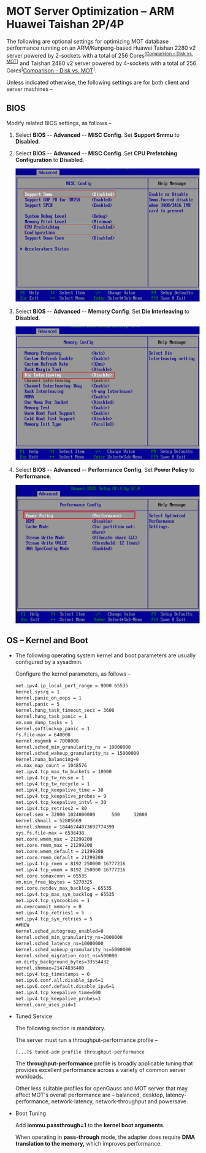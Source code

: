 # MOT Server Optimization – ARM Huawei Taishan 2P/4P<a name="EN-US_TOPIC_0270171568"></a>

The following are optional settings for optimizing MOT database performance running on an ARM/Kunpeng-based Huawei Taishan 2280 v2 server powered by 2-sockets with a total of 256 Cores<sup>\[</sup><sup>[Comparison – Disk vs. MOT](comparison-disk-vs-mot.md)</sup><sup>\]</sup>  and Taishan 2480 v2 server powered by 4-sockets with a total of 256 Cores<sup>\[</sup>[Comparison – Disk vs. MOT](comparison-disk-vs-mot.md)<sup>\]</sup>.

Unless indicated otherwise, the following settings are for both client and server machines –

## BIOS<a name="section191581414102218"></a>

Modify related BIOS settings, as follows –

1.  Select  **BIOS**  -- **Advanced**  -- **MISC Config**. Set  **Support Smmu**  to  **Disabled**.
2.  Select  **BIOS**  --  **Advanced**  --  **MISC Config**. Set  **CPU Prefetching Configuration**  to  **Disabled**.

    ![](figures/en-us_image_0270362942.png)

3.  Select  **BIOS**  -- **Advanced**  --  **Memory Config**. Set  **Die Interleaving**  to  **Disabled**.

    ![](figures/en-us_image_0270362943.png)

4.  Select  **BIOS**  --  **Advanced**  -- **Performance Config**. Set  **Power Policy**  to  **Performance**.

    ![](figures/en-us_image_0270362944.png)


## OS – Kernel and Boot<a name="section5765175572217"></a>

-   The following operating system kernel and boot parameters are usually configured by a sysadmin.

    Configure the kernel parameters, as follows –

    ```
    net.ipv4.ip_local_port_range = 9000 65535
    kernel.sysrq = 1
    kernel.panic_on_oops = 1
    kernel.panic = 5
    kernel.hung_task_timeout_secs = 3600
    kernel.hung_task_panic = 1
    vm.oom_dump_tasks = 1
    kernel.softlockup_panic = 1
    fs.file-max = 640000
    kernel.msgmnb = 7000000
    kernel.sched_min_granularity_ns = 10000000
    kernel.sched_wakeup_granularity_ns = 15000000
    kernel.numa_balancing=0
    vm.max_map_count = 1048576
    net.ipv4.tcp_max_tw_buckets = 10000
    net.ipv4.tcp_tw_reuse = 1
    net.ipv4.tcp_tw_recycle = 1
    net.ipv4.tcp_keepalive_time = 30
    net.ipv4.tcp_keepalive_probes = 9
    net.ipv4.tcp_keepalive_intvl = 30
    net.ipv4.tcp_retries2 = 80
    kernel.sem = 32000 1024000000      500     32000
    kernel.shmall = 52805669
    kernel.shmmax = 18446744073692774399
    sys.fs.file-max = 6536438
    net.core.wmem_max = 21299200
    net.core.rmem_max = 21299200
    net.core.wmem_default = 21299200
    net.core.rmem_default = 21299200
    net.ipv4.tcp_rmem = 8192 250000 16777216
    net.ipv4.tcp_wmem = 8192 250000 16777216
    net.core.somaxconn = 65535
    vm.min_free_kbytes = 5270325
    net.core.netdev_max_backlog = 65535
    net.ipv4.tcp_max_syn_backlog = 65535
    net.ipv4.tcp_syncookies = 1
    vm.overcommit_memory = 0
    net.ipv4.tcp_retries1 = 5
    net.ipv4.tcp_syn_retries = 5
    ##NEW
    kernel.sched_autogroup_enabled=0
    kernel.sched_min_granularity_ns=2000000
    kernel.sched_latency_ns=10000000
    kernel.sched_wakeup_granularity_ns=5000000
    kernel.sched_migration_cost_ns=500000
    vm.dirty_background_bytes=33554432
    kernel.shmmax=21474836480
    net.ipv4.tcp_timestamps = 0
    net.ipv6.conf.all.disable_ipv6=1
    net.ipv6.conf.default.disable_ipv6=1
    net.ipv4.tcp_keepalive_time=600
    net.ipv4.tcp_keepalive_probes=3
    kernel.core_uses_pid=1
    ```


-   Tuned Service

    The following section is mandatory.

    The server must run a throughput-performance profile –

    ```
    [...]$ tuned-adm profile throughput-performance
    ```

    The  **throughput-performance**  profile is broadly applicable tuning that provides excellent performance across a variety of common server workloads.

    Other less suitable profiles for openGauss and MOT server that may affect MOT's overall performance are – balanced, desktop, latency-performance, network-latency, network-throughput and powersave.

-   Boot Tuning

    Add  **iommu.passthrough=1**  to the  **kernel boot arguments**.

    When operating in  **pass-through**  mode, the adapter does require  **DMA translation to the memory,**  which improves performance.


